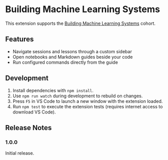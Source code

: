 # Building Machine Learning Systems

This extension supports the [Building Machine Learning Systems](https://ml.school) cohort.

## Features

- Navigate sessions and lessons through a custom sidebar
- Open notebooks and Markdown guides beside your code
- Run configured commands directly from the guide

## Development

1. Install dependencies with `npm install`.
2. Use `npm run watch` during development to rebuild on changes.
3. Press `F5` in VS Code to launch a new window with the extension loaded.
4. Run `npm test` to execute the extension tests (requires internet access to download VS Code).

## Release Notes

### 1.0.0

Initial release.

